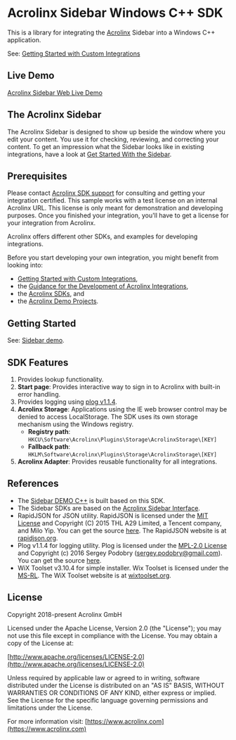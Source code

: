 # Acrolinx Sidebar Windows C++ SDK

This is a library for integrating the [Acrolinx](https://www.acrolinx.com/) Sidebar into a Windows C++ application.

See: [Getting Started with Custom Integrations](https://docs.acrolinx.com/customintegrations)

## Live Demo

[Acrolinx Sidebar Web Live Demo](https://acrolinx.github.io/acrolinx-sidebar-demo/samples/index.html)

## The Acrolinx Sidebar

The Acrolinx Sidebar is designed to show up beside the window where you edit your content.
You use it for checking, reviewing, and correcting your content.
To get an impression what the Sidebar looks like in existing integrations, have a look at
[Get Started With the Sidebar](https://docs.acrolinx.com/coreplatform/latest/en/the-sidebar/get-started-with-the-sidebar).

## Prerequisites

Please contact [Acrolinx SDK support](https://github.com/acrolinx/acrolinx-coding-guidance/blob/master/topics/sdk-support.md)
for consulting and getting your integration certified.
This sample works with a test license on an internal Acrolinx URL.
This license is only meant for demonstration and developing purposes.
Once you finished your integration, you'll have to get a license for your integration from Acrolinx.
  
Acrolinx offers different other SDKs, and examples for developing integrations.

Before you start developing your own integration, you might benefit from looking into:

* [Getting Started with Custom Integrations](https://docs.acrolinx.com/customintegrations),
* the [Guidance for the Development of Acrolinx Integrations](https://github.com/acrolinx/acrolinx-coding-guidance),
* the [Acrolinx SDKs](https://github.com/acrolinx?q=sdk), and
* the [Acrolinx Demo Projects](https://github.com/acrolinx?q=demo).

## Getting Started

See: [Sidebar demo](https://github.com/acrolinx/sidebar-demo-cpp/blob/master/README.md).

## SDK Features

1. Provides lookup functionality.
2. **Start page**: Provides interactive way to sign in to Acrolinx with built-in error handling.
3. Provides logging using [plog v1.1.4](https://github.com/SergiusTheBest/plog).
4. **Acrolinx Storage**: Applications using the IE web browser control may be denied to access LocalStorage.
   The SDK uses its own storage mechanism using the Windows registry.
   + **Registry path**: `HKCU\Software\Acrolinx\Plugins\Storage\AcrolinxStorage\[KEY]`
   + **Fallback path**: `HKLM\Software\Acrolinx\Plugins\Storage\AcrolinxStorage\[KEY]`
5. **Acrolinx Adapter**: Provides reusable functionality for all integrations.
  
## References

* The [Sidebar DEMO C++](https://github.com/acrolinx/sidebar-demo-cpp) is built based on this SDK.
* The Sidebar SDKs are based on the [Acrolinx Sidebar Interface](https://acrolinx.github.io/sidebar-sdk-js/).
* RapidJSON for JSON utility. RapidJSON is licensed under the [MIT License](https://github.com/Tencent/rapidjson/blob/master/license.txt)
  and Copyright (C) 2015 THL A29 Limited, a Tencent company, and Milo Yip. You can get the source [here](https://github.com/Tencent/rapidjson).
  The RapidJSON website is at [rapidjson.org](http://rapidjson.org/).
* Plog v1.1.4 for logging utility. Plog is licensed under the [MPL-2.0 License](https://github.com/SergiusTheBest/plog/blob/master/LICENSE)
  and Copyright (c) 2016 Sergey Podobry (sergey.podobry@gmail.com). You can get the source [here]( https://github.com/SergiusTheBest/plog).
* WiX Toolset v3.10.4 for simple installer. Wix Toolset is licensed under the [MS-RL](https://wixtoolset.org/about/license/). The WiX Toolset website is at [wixtoolset.org](https://wixtoolset.org/).

## License

Copyright 2018-present Acrolinx GmbH

Licensed under the Apache License, Version 2.0 (the "License");
you may not use this file except in compliance with the License.
You may obtain a copy of the License at:

[http://www.apache.org/licenses/LICENSE-2.0](http://www.apache.org/licenses/LICENSE-2.0)

Unless required by applicable law or agreed to in writing, software
distributed under the License is distributed on an "AS IS" BASIS,
WITHOUT WARRANTIES OR CONDITIONS OF ANY KIND, either express or implied.
See the License for the specific language governing permissions and
limitations under the License.

For more information visit: [https://www.acrolinx.com](https://www.acrolinx.com)
